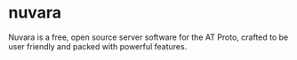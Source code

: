 # nuvara
Nuvara is a free, open source server software for the AT Proto, crafted to be user friendly and packed with powerful features.
